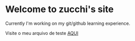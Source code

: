 # Welcome to zucchi's site

 Currently I'm working on my git/github learning experience.
 
 Visite o meu arquivo de teste [AQUI](https://zucchi43.github.io/Learning-Git-Hub/Teste.txt)
